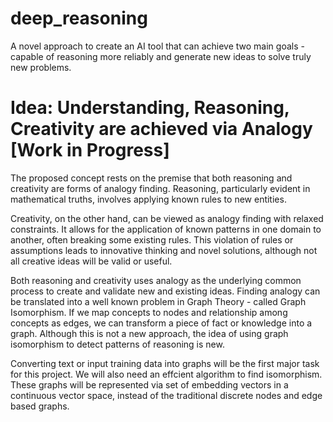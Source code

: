 # deep_reasoning
A novel approach to create an AI tool that can achieve two main goals - capable of reasoning more reliably and generate new ideas to solve truly new problems.


# Idea: Understanding, Reasoning, Creativity are achieved via Analogy [Work in Progress]

The proposed concept rests on the premise that both reasoning and creativity are forms of analogy finding. Reasoning, particularly evident in mathematical truths, involves applying known rules to new entities.

Creativity, on the other hand, can be viewed as analogy finding with relaxed constraints. It allows for the application of known patterns in one domain to another, often breaking some existing rules. This violation of rules or assumptions leads to innovative thinking and novel solutions, although not all creative ideas will be valid or useful.

Both reasoning and creativity uses analogy as the underlying common process to create and validate new and existing ideas. Finding analogy can be translated into a well known problem in Graph Theory - called Graph Isomorphism. If we map concepts to nodes and relationship among concepts as edges, we can transform a piece of fact or knowledge into a graph. Although this is not a new approach, the idea of using graph isomorphism to detect patterns of reasoning is new. 

Converting text or input training data into graphs will be the first major task for this project. We will also need an effcient algorithm to find isomorphism. These graphs will be represented via set of embedding vectors in a continuous vector space, instead of the traditional discrete nodes and edge based graphs.


